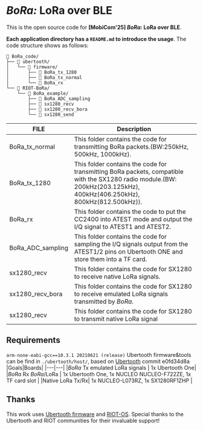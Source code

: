 # ***BoRa:*** LoRa over BLE
This is the open source code for **[MobiCom'25] *BoRa:* LoRa over BLE**.

**Each application directory has a `README.md` to introduce the usage**. The code structure shows as follows:
<!-- ```bash
BoRa_code/
|--ubertooth
   |--firmware/
      |--BoRa_tx_1280
      |--BoRa_tx_normal
      |--BoRa_rx
|--RIOT-BoRa
   |--BoRa_example/
      |--BoRa_ADC_sampling
      |--sx1280_recv
      |--sx1280_recv_bora
      |--sx1280_send

``` -->
```text
📁 BoRa_code/
├── 📂 ubertooth/
│   └── 📂 firmware/
│       ├── 📄 BoRa_tx_1280
│       ├── 📄 BoRa_tx_normal
│       └── 📄 BoRa_rx
└── 📂 RIOT-BoRa/
    └── 📂 BoRa_example/
        ├── 📄 BoRa_ADC_sampling
        ├── 📄 sx1280_recv
        ├── 📄 sx1280_recv_bora
        └── 📄 sx1280_send
```



|FILE|Description|
|---|---|
|BoRa_tx_normal|This folder contains the code for transmitting BoRa packets.(BW:250kHz, 500kHz, 1000kHz).|
|BoRa_tx_1280|This folder contains the code for transmitting BoRa packets, compatible with the SX1280 radio module.(BW: 200kHz(203.125kHz), 400kHz(406.250kHz), 800kHz(812.500kHz)).|
|BoRa_rx|This folder contains the code to put the CC2400 into ATEST mode and output the I/Q signal to ATEST1 and ATEST2.|
|BoRa_ADC_sampling| This folder contains the code for sampling the I/Q signals output from the ATEST1/2 pins on Ubertooth ONE and store them into a TF card.|
|sx1280_recv| This folder contains the code for SX1280 to receive native LoRa signals.|
|sx1280_recv_bora| This folder contains the code for SX1280 to receive emulated LoRa signals transmitted by *BoRa*.|
|sx1280_recv| This folder contains the code for SX1280 to transmit native LoRa signal|


## Requirements
`arm-none-eabi-gcc==10.3.1 20210621 (release)`
Ubertooth firmware&tools can be find in `./ubertooth/host/`, based on [Ubertooth](https://github.com/greatscottgadgets/ubertooth) commit e0fd34d8a
|Goals|Boards|
|---|---|
|*BoRa* Tx emulated LoRa signals | 1x Ubertooth One|
|*BoRa* Rx *BoRa*/LoRa | 1x Ubertooth One, 1x NUCLEO NUCLEO-F722ZE, 1x TF card slot |
|Native LoRa Tx/Rx| 1x NUCLEO-L073RZ, 1x SX1280RF1ZHP | 

## Thanks 
This work uses [Ubertooth firmware](https://github.com/greatscottgadgets/ubertooth) and [RIOT-OS](https://github.com/RIOT-OS/RIOT). Special thanks to the Ubertooth and RIOT communities for their invaluable support!

